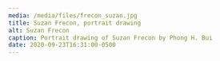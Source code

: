 ```yaml
---
media: /media/files/frecon_suzan.jpg
title: Suzan Frecon, portrait drawing
alt: Suzan Frecon
caption: Portrait drawing of Suzan Frecon by Phong H. Bui
date: 2020-09-23T16:31:00-0500
---
```

